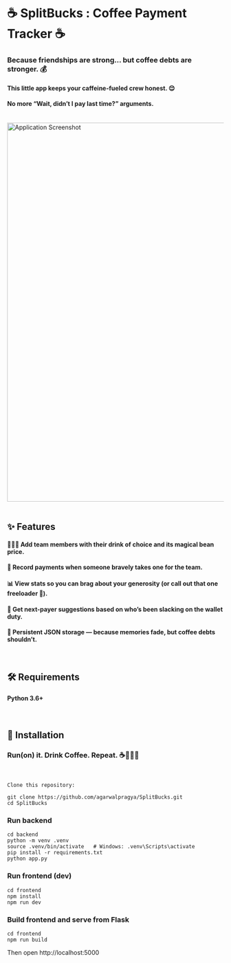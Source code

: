 # ☕ SplitBucks : Coffee Payment Tracker ☕️


### Because friendships are strong… but coffee debts are stronger. 💰

#### This little app keeps your caffeine-fueled crew honest. 😌

#### No more “Wait, didn’t I pay last time?” arguments.

 <br>

<img width="1359" height="882" alt="Application Screenshot" src="https://github.com/user-attachments/assets/35b218bd-6bee-4c3a-ad56-d3f268230366" />

<br>
<br>
 
## ✨ Features
#### 🧑‍🤝‍🧑 Add team members with their drink of choice and its magical bean price.

#### 💸 Record payments when someone bravely takes one for the team.

#### 📊 View stats so you can brag about your generosity (or call out that one freeloader 👀).

#### 🤔 Get next-payer suggestions based on who’s been slacking on the wallet duty.

#### 💾 Persistent JSON storage — because memories fade, but coffee debts shouldn’t.

 <br>


## 🛠 Requirements
#### Python 3.6+

 <br>

## 🚀 Installation

### Run(on) it. Drink Coffee. Repeat. ☕️👩🏻‍💻

 <br>

```
Clone this repository:

git clone https://github.com/agarwalpragya/SplitBucks.git
cd SplitBucks
```

### Run backend
```
cd backend
python -m venv .venv
source .venv/bin/activate   # Windows: .venv\Scripts\activate
pip install -r requirements.txt
python app.py
```

### Run frontend (dev)
```
cd frontend
npm install
npm run dev
```

### Build frontend and serve from Flask
```
cd frontend
npm run build
```
Then open http://localhost:5000

